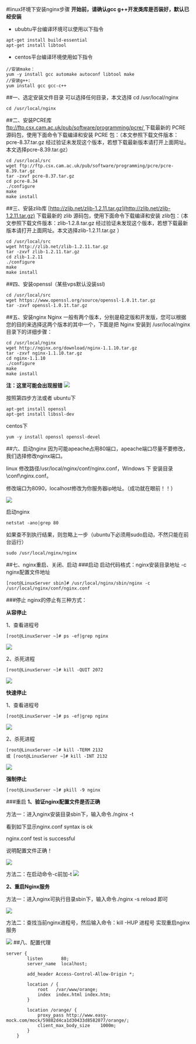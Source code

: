 #linux环境下安装nginx步骤
**开始前，请确认gcc g++开发类库是否装好，默认已经安装**
* ububtu平台编译环境可以使用以下指令

```
apt-get install build-essential
apt-get install libtool
```
* centos平台编译环境使用如下指令

```
//安装make：
yum -y install gcc automake autoconf libtool make
//安装g++:
yum install gcc gcc-c++
```

##一、选定安装文件目录
可以选择任何目录，本文选择  cd /usr/local/nginx

```
cd /usr/local/nginx
```
##二、安装PCRE库
[ftp://ftp.csx.cam.ac.uk/pub/software/programming/pcre/ ](ftp://ftp.csx.cam.ac.uk/pub/software/programming/pcre/ )下载最新的 PCRE 源码包，使用下面命令下载编译和安装 PCRE 包：（本文参照下载文件版本：pcre-8.37.tar.gz 经过验证未发现这个版本，若想下载最新版本请打开上面网址。本文选择pcre-8.39.tar.gz）

```
cd /usr/local/src
wget ftp://ftp.csx.cam.ac.uk/pub/software/programming/pcre/pcre-8.39.tar.gz
tar -zxvf pcre-8.37.tar.gz
cd pcre-8.34
./configure
make
make install
```
##三、安装zlib库
[http://zlib.net/zlib-1.2.11.tar.gz](http://zlib.net/zlib-1.2.11.tar.gz) 下载最新的 zlib 源码包，使用下面命令下载编译和安装 zlib包：（本文参照下载文件版本：zlib-1.2.8.tar.gz 经过验证未发现这个版本，若想下载最新版本请打开上面网址。本文选择zlib-1.2.11.tar.gz ）

```
cd /usr/local/src
wget http://zlib.net/zlib-1.2.11.tar.gz
tar -zxvf zlib-1.2.11.tar.gz
cd zlib-1.2.11
./configure
make
make install
```
##四、安装openssl（某些vps默认没装ssl)
```
cd /usr/local/src
wget https://www.openssl.org/source/openssl-1.0.1t.tar.gz
tar -zxvf openssl-1.0.1t.tar.gz
```
##五、安装nginx
Nginx 一般有两个版本，分别是稳定版和开发版，您可以根据您的目的来选择这两个版本的其中一个，下面是把 Nginx 安装到 /usr/local/nginx 目录下的详细步骤：

```
cd /usr/local/nginx
wget http://nginx.org/download/nginx-1.1.10.tar.gz
tar -zxvf nginx-1.1.10.tar.gz
cd nginx-1.1.10
./configure
make
make install
```
**注：这里可能会出现报错**
![](http://images2015.cnblogs.com/blog/1095329/201703/1095329-20170328192456889-1267494879.png)

按照第四步方法或者
ubuntu下

```
apt-get install openssl
apt-get install libssl-dev
```
centos下

```
yum -y install openssl openssl-devel
```
##六、启动nginx
因为可能apeache占用80端口，apeache端口尽量不要修改，我们选择修改nginx端口。

linux 修改路径/usr/local/nginx/conf/nginx.conf，Windows 下 安装目录\conf\nginx.conf。

修改端口为8090，localhost修改为你服务器ip地址。（成功就在眼前！！）

![](http://images2015.cnblogs.com/blog/1095329/201703/1095329-20170328193900029-2024017752.png)

启动nginx

```
netstat -ano|grep 80
```
如果查不到执行结果，则忽略上一步（ubuntu下必须用sudo启动，不然只能在前台运行）

```
sudo /usr/local/nginx/nginx
```
##七、nginx重启、关闭、启动
###启动
启动代码格式：nginx安装目录地址 -c nginx配置文件地址

```
[root@LinuxServer sbin]# /usr/local/nginx/sbin/nginx -c /usr/local/nginx/conf/nginx.conf
```
###停止
nginx的停止有三种方式：

**从容停止**

1、查看进程号

```
[root@LinuxServer ~]# ps -ef|grep nginx
```
![](http://images2015.cnblogs.com/blog/848552/201601/848552-20160102182744854-1291053517.png)

2、杀死进程

```
[root@LinuxServer ~]# kill -QUIT 2072
```
![](http://images2015.cnblogs.com/blog/848552/201601/848552-20160102182652354-960281274.png)

**快速停止**

1、查看进程号

```
[root@LinuxServer ~]# ps -ef|grep nginx
```
![](http://images2015.cnblogs.com/blog/848552/201601/848552-20160102183103651-1859453208.png)

2、杀死进程

```
[root@LinuxServer ~]# kill -TERM 2132
或 [root@LinuxServer ~]# kill -INT 2132
```
![](http://images2015.cnblogs.com/blog/848552/201601/848552-20160102183340010-2024212451.png)

**强制停止**

```
[root@LinuxServer ~]# pkill -9 nginx
```
###重启
**1、验证nginx配置文件是否正确**

方法一：进入nginx安装目录sbin下，输入命令./nginx -t

看到如下显示nginx.conf syntax is ok

nginx.conf test is successful

说明配置文件正确！

![](http://images2015.cnblogs.com/blog/848552/201601/848552-20160102184633432-1268782338.png)

方法二：在启动命令-c前加-t
![](http://images2015.cnblogs.com/blog/848552/201601/848552-20160102185023385-456612180.png)

**2、重启Nginx服务**

方法一：进入nginx可执行目录sbin下，输入命令./nginx -s reload 即可

![](http://images2015.cnblogs.com/blog/848552/201601/848552-20160102185521057-1341380905.png)

方法二：查找当前nginx进程号，然后输入命令：kill -HUP 进程号 实现重启nginx服务

![](http://images2015.cnblogs.com/blog/848552/201601/848552-20160102185838167-234856506.png)
##八、配置代理
```
server {
        listen       80;
        server_name  localhost;

        add_header Access-Control-Allow-Origin *;

        location / {
            root   /var/www/orange;
            index  index.html index.htm;
        }

        location /orange/ {
            proxy_pass http://www.easy-mock.com/mock/59882d4ca1d30433d8582077/orange/;
            client_max_body_size    1000m;
        }
    }
```